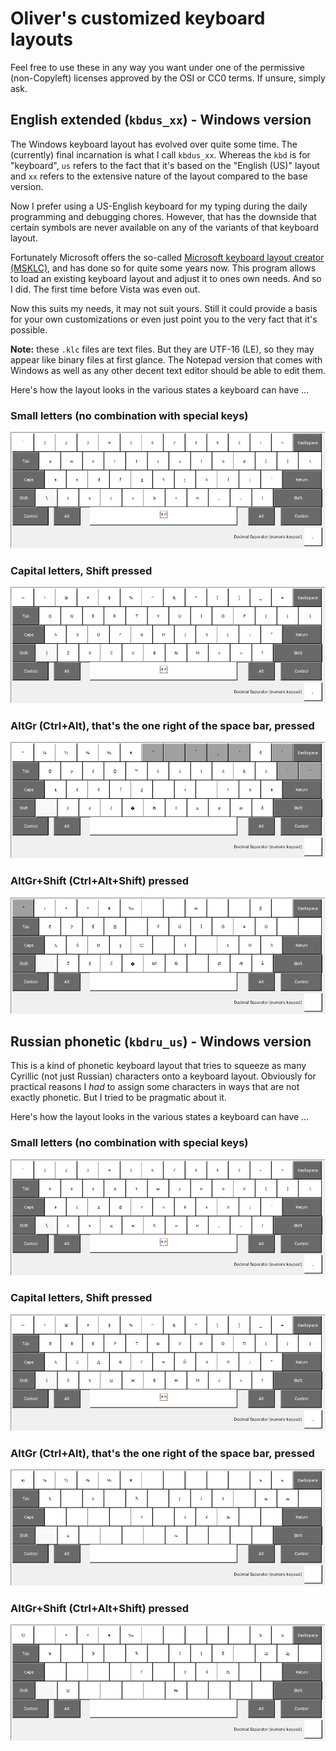 ﻿# Oliver's customized keyboard layouts

Feel free to use these in any way you want under one of the permissive (non-Copyleft) licenses approved by the OSI or CC0 terms. If unsure, simply ask.

## English extended (`kbdus_xx`) - Windows version

The Windows keyboard layout has evolved over quite some time. The (currently) final incarnation is what I call `kbdus_xx`. Whereas the `kbd` is for "keyboard", `us` refers to the fact that it's based on the "English (US)" layout and `xx` refers to the extensive
nature of the layout compared to the base version.

Now I prefer using a US-English keyboard for my typing during the daily programming and debugging chores. However, that has the downside that certain symbols are never available on any of the variants of that keyboard layout.

Fortunately Microsoft offers the so-called [Microsoft keyboard layout creator (MSKLC)](https://msdn.microsoft.com/en-us/goglobal/bb964665.aspx), and has done so for quite some years now. This program allows to load an existing keyboard layout and adjust it to ones own needs. And so I did. The first time before Vista was even out.

Now this suits my needs, it may not suit yours. Still it could provide a basis for your own customizations or even just point you to the very fact that it's possible.

**Note:** these `.klc` files are text files. But they are UTF-16 (LE), so they may appear like binary files at first glance. The Notepad version that comes with Windows as well as any other decent text editor should be able to edit them.

Here's how the layout looks in the various states a keyboard can have ...

### Small letters (no combination with special keys)

![Small letters (no combination with special keys)](images/kbdus_xx/01_no_modifiers.png)

### Capital letters, Shift pressed

![Capital letters, Shift pressed](images/kbdus_xx/02_plus_shift.png)

### AltGr (Ctrl+Alt), that's the one right of the space bar, pressed

![AltGr (Ctrl+Alt), that's the one right of the space bar, pressed](images/kbdus_xx/03_plus_altgr.png)

### AltGr+Shift (Ctrl+Alt+Shift) pressed

![AltGr+Shift (Ctrl+Alt+Shift) pressed](images/kbdus_xx/04_plus_shift_altgr.png)

## Russian phonetic (`kbdru_us`) - Windows version

This is a kind of phonetic keyboard layout that tries to squeeze as many Cyrillic (not just Russian) characters onto a keyboard layout. Obviously for practical reasons I *had* to assign some characters in ways that are not exactly phonetic. But I tried to be pragmatic about it.

Here's how the layout looks in the various states a keyboard can have ...

### Small letters (no combination with special keys)

![Small letters (no combination with special keys)](images/kbdru_us/01_no_modifiers.png)

### Capital letters, Shift pressed

![Capital letters, Shift pressed](images/kbdru_us/02_plus_shift.png)

### AltGr (Ctrl+Alt), that's the one right of the space bar, pressed

![AltGr (Ctrl+Alt), that's the one right of the space bar, pressed](images/kbdru_us/03_plus_altgr.png)

### AltGr+Shift (Ctrl+Alt+Shift) pressed

![AltGr+Shift (Ctrl+Alt+Shift) pressed](images/kbdru_us/04_plus_shift_altgr.png)
